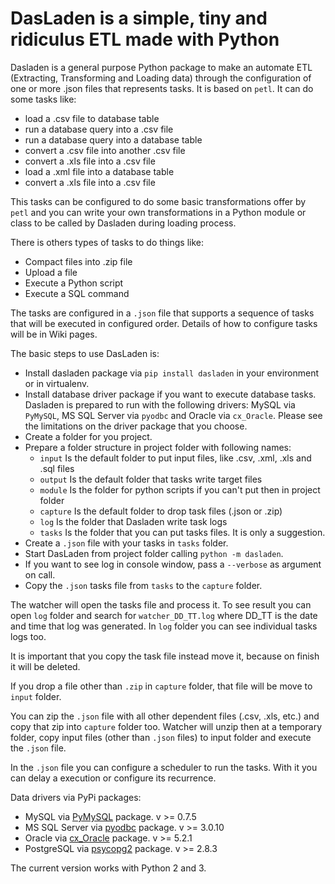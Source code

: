 DasLaden is a simple, tiny and ridiculus ETL made with Python
=============================================================

Dasladen is a general purpose Python package to make an automate ETL (Extracting, Transforming and
Loading data) through the configuration of one or more .json files that represents tasks. 
It is based on `petl`. It can do some tasks like:

- load a .csv file to database table
- run a database query into a .csv file
- run a database query into a database table
- convert a .csv file into another .csv file
- convert a .xls file into a .csv file
- load a .xml file into a database table
- convert a .xls file into a .csv file

This tasks can be configured to do some basic transformations offer by `petl` and you can write your own
transformations in a Python module or class to be called by Dasladen during loading process.

There is others types of tasks to do things like:

- Compact files into .zip file
- Upload a file
- Execute a Python script
- Execute a SQL command

The tasks are configured in a `.json` file that supports a sequence of tasks that will be executed 
in configured order. Details of how to configure tasks will be in Wiki pages. 
 
The basic steps to use DasLaden is:

- Install dasladen package via `pip install dasladen` in your environment or in virtualenv.
- Install database driver package if you want to execute database tasks. Dasladen is prepared to run with the
following drivers: MySQL via `PyMySQL`, MS SQL Server via `pyodbc` and Oracle via `cx_Oracle`. Please see
the limitations on the driver package that you choose.
- Create a folder for you project.
- Prepare a folder structure in project folder with following names:
  - `input` Is the default folder to put input files, like .csv, .xml, .xls and .sql files
  - `output` Is the default folder that tasks write target files
  - `module` Is the folder for python scripts if you can't put then in project folder
  - `capture` Is the default folder to drop task files (.json or .zip)
  - `log` Is the folder that Dasladen write task logs
  - `tasks` Is the folder that you can put tasks files. It is only a suggestion.
- Create a `.json` file with your tasks in `tasks` folder.
- Start DasLaden from project folder calling `python -m dasladen`. 
- If you want to see log in console window, pass a `--verbose` as argument on call.
- Copy the `.json` tasks file from `tasks` to the `capture` folder.

The watcher will open the tasks file and process it. To see result you can open `log` folder and search 
for `watcher_DD_TT.log` where DD_TT is the date and time that log was generated. In `log` folder you
can see individual tasks logs too.

It is important that you copy the task file instead move it, because on finish it will be deleted.

If you drop a file other than `.zip` in `capture` folder, that file will be move to `input` folder.

You can zip the `.json` file with all other dependent files (.csv, .xls, etc.) and copy
that zip into `capture` folder too. Watcher will unzip then at a temporary folder, copy input
files (other than `.json` files) to input folder and execute the `.json` file.

In the `.json` file you can configure a scheduler to run the tasks. With it you can delay a execution or 
configure its recurrence. 

Data drivers via PyPi packages: 
- MySQL via [PyMySQL](https://pypi.org/project/PyMySQL/) package. v >= 0.7.5
- MS SQL Server via [pyodbc](https://pypi.org/project/pyodbc/) package. v >= 3.0.10
- Oracle via [cx_Oracle](https://pypi.org/project/cx_Oracle/) package. v >= 5.2.1
- PostgreSQL via [psycopg2](https://pypi.org/project/psycopg2/) package. v >= 2.8.3

The current version works with Python 2 and 3.
